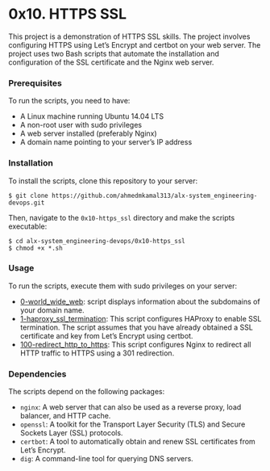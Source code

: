 # 0x10. HTTPS SSL
This project is a demonstration of HTTPS SSL skills. The project involves configuring HTTPS using Let’s Encrypt and certbot on your web server. The project uses two Bash scripts that automate the installation and configuration of the SSL certificate and the Nginx web server.
### Prerequisites
To run the scripts, you need to have:
- A Linux machine running Ubuntu 14.04 LTS
- A non-root user with sudo privileges
- A web server installed (preferably Nginx)
- A domain name pointing to your server’s IP address
### Installation
To install the scripts, clone this repository to your server:
```
$ git clone https://github.com/ahmedmkamal313/alx-system_engineering-devops.git
```
Then, navigate to the `0x10-https_ssl` directory and make the scripts executable:
```
$ cd alx-system_engineering-devops/0x10-https_ssl
$ chmod +x *.sh
```
### Usage
To run the scripts, execute them with sudo privileges on your server:
- [0-world_wide_web](https://github.com/ahmedmkamal313/alx-system_engineering-devops/blob/master/0x10-https_ssl/0-world_wide_web): script displays information about the subdomains of your domain name. 
- [1-haproxy_ssl_termination](https://github.com/ahmedmkamal313/alx-system_engineering-devops/blob/master/0x10-https_ssl/1-haproxy_ssl_termination): This script configures HAProxy to enable SSL termination. The script assumes that you have already obtained a SSL certificate and key from Let’s Encrypt using certbot.
- [100-redirect_http_to_https](https://github.com/ahmedmkamal313/alx-system_engineering-devops/blob/master/0x10-https_ssl/100-redirect_http_to_https): This  script configures Nginx to redirect all HTTP traffic to HTTPS using a 301 redirection.
### Dependencies
The scripts depend on the following packages:
- `nginx`: A web server that can also be used as a reverse proxy, load balancer, and HTTP cache.
- `openssl`: A toolkit for the Transport Layer Security (TLS) and Secure Sockets Layer (SSL) protocols.
- `certbot`: A tool to automatically obtain and renew SSL certificates from Let’s Encrypt.
- `dig`: A command-line tool for querying DNS servers.

